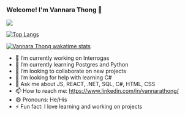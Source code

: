 ### Welcome! I'm Vannara Thong 👋

<img src="https://github-readme-stats.vercel.app/api?username=vannara43&count_private=true&&show_icons=true&title_color=ffffff&icon_color=bb2acf&text_color=daf7dc&bg_color=151515&theme=radical"/>

[![Top Langs](https://github-readme-stats.vercel.app/api/top-langs/?username=vannara43&layout=compact&langs_count=8&theme=radical)](https://github.com/vannara43/)

[![Vannara Thong wakatime stats](https://github-readme-stats.vercel.app/api/wakatime?username=vannara43&theme=radical)](https://github.com/vannara43)

- 🔭 I’m currently working on Interrogas
- 🌱 I’m currently learning Postgres and Python
- 👯 I’m looking to collaborate on new projects
- 🤔 I’m looking for help with learning C#
- 💬 Ask me about JS, REACT, .NET, SQL, C#, HTML, CSS
- 📫 How to reach me: https://www.linkedin.com/in/vannarathong/
- 😄 Pronouns: He/His
- ⚡ Fun fact: I love learning and working on projects
